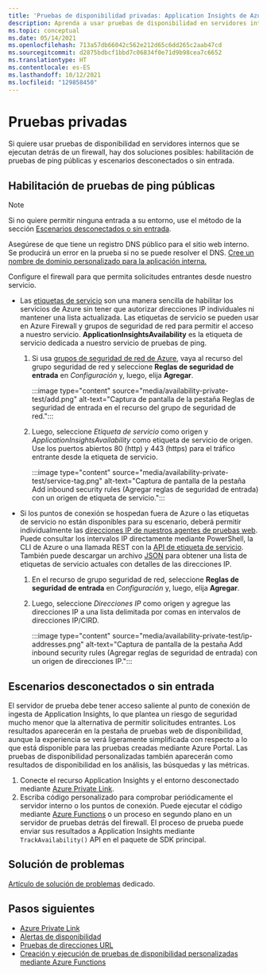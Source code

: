 ```yaml
---
title: 'Pruebas de disponibilidad privadas: Application Insights de Azure Monitor'
description: Aprenda a usar pruebas de disponibilidad en servidores internos que se ejecutan detrás de un firewall con pruebas privadas.
ms.topic: conceptual
ms.date: 05/14/2021
ms.openlocfilehash: 713a57db66042c562e212d65c6dd265c2aab47cd
ms.sourcegitcommit: d2875bdbcf1bbd7c06834f0e71d9b98cea7c6652
ms.translationtype: HT
ms.contentlocale: es-ES
ms.lasthandoff: 10/12/2021
ms.locfileid: "129858450"
---
```

# <a name="private-testing"></a>Pruebas privadas

Si quiere usar pruebas de disponibilidad en servidores internos que se ejecutan detrás de un firewall, hay dos soluciones posibles: habilitación de pruebas de ping públicas y escenarios desconectados o sin entrada.

## <a name="public-ping-test-enablement"></a>Habilitación de pruebas de ping públicas

> [!NOTE]
> Si no quiere permitir ninguna entrada a su entorno, use el método de la sección [Escenarios desconectados o sin entrada](#disconnected-or-no-ingress-scenarios).

 Asegúrese de que tiene un registro DNS público para el sitio web interno. Se producirá un error en la prueba si no se puede resolver el DNS. [Cree un nombre de dominio personalizado para la aplicación interna.](../../cloud-services/cloud-services-custom-domain-name-portal.md#add-an-a-record-for-your-custom-domain)

Configure el firewall para que permita solicitudes entrantes desde nuestro servicio.

- Las [etiquetas de servicio](../../virtual-network/service-tags-overview.md) son una manera sencilla de habilitar los servicios de Azure sin tener que autorizar direcciones IP individuales ni mantener una lista actualizada. Las etiquetas de servicio se pueden usar en Azure Firewall y grupos de seguridad de red para permitir el acceso a nuestro servicio. **ApplicationInsightsAvailability** es la etiqueta de servicio dedicada a nuestro servicio de pruebas de ping.
    1. Si usa [grupos de seguridad de red de Azure](../../virtual-network/network-security-groups-overview.md), vaya al recurso del grupo seguridad de red y seleccione **Reglas de seguridad de entrada** en *Configuración* y, luego, elija **Agregar**.

         :::image type="content" source="media/availability-private-test/add.png" alt-text="Captura de pantalla de la pestaña Reglas de seguridad de entrada en el recurso del grupo de seguridad de red.":::

    1. Luego, seleccione *Etiqueta de servicio* como origen y *ApplicationInsightsAvailability* como etiqueta de servicio de origen. Use los puertos abiertos 80 (http) y 443 (https) para el tráfico entrante desde la etiqueta de servicio.

        :::image type="content" source="media/availability-private-test/service-tag.png" alt-text="Captura de pantalla de la pestaña Add inbound security rules (Agregar reglas de seguridad de entrada) con un origen de etiqueta de servicio.":::

- Si los puntos de conexión se hospedan fuera de Azure o las etiquetas de servicio no están disponibles para su escenario, deberá permitir individualmente las [direcciones IP de nuestros agentes de pruebas web](ip-addresses.md). Puede consultar los intervalos IP directamente mediante PowerShell, la CLI de Azure o una llamada REST con la [API de etiqueta de servicio](../../virtual-network/service-tags-overview.md#use-the-service-tag-discovery-api). También puede descargar un archivo [JSON](../../virtual-network/service-tags-overview.md#discover-service-tags-by-using-downloadable-json-files) para obtener una lista de etiquetas de servicio actuales con detalles de las direcciones IP.
    1. En el recurso de grupo seguridad de red, seleccione **Reglas de seguridad de entrada** en *Configuración* y, luego, elija **Agregar**.
    1. Luego, seleccione *Direcciones IP* como origen y agregue las direcciones IP a una lista delimitada por comas en intervalos de direcciones IP/CIRD.

         :::image type="content" source="media/availability-private-test/ip-addresses.png" alt-text="Captura de pantalla de la pestaña Add inbound security rules (Agregar reglas de seguridad de entrada) con un origen de direcciones IP.":::

## <a name="disconnected-or-no-ingress-scenarios"></a>Escenarios desconectados o sin entrada

El servidor de prueba debe tener acceso saliente al punto de conexión de ingesta de Application Insights, lo que plantea un riesgo de seguridad mucho menor que la alternativa de permitir solicitudes entrantes. Los resultados aparecerán en la pestaña de pruebas web de disponibilidad, aunque la experiencia se verá ligeramente simplificada con respecto a lo que está disponible para las pruebas creadas mediante Azure Portal. Las pruebas de disponibilidad personalizadas también aparecerán como resultados de disponibilidad en los análisis, las búsquedas y las métricas.

1. Conecte el recurso Application Insights y el entorno desconectado mediante [Azure Private Link](../logs/private-link-security.md).
1. Escriba código personalizado para comprobar periódicamente el servidor interno o los puntos de conexión. Puede ejecutar el código mediante [Azure Functions](availability-azure-functions.md) o un proceso en segundo plano en un servidor de pruebas detrás del firewall. El proceso de prueba puede enviar sus resultados a Application Insights mediante `TrackAvailability()` API en el paquete de SDK principal.

## <a name="troubleshooting"></a>Solución de problemas

[Artículo de solución de problemas](troubleshoot-availability.md) dedicado.

## <a name="next-steps"></a>Pasos siguientes

* [Azure Private Link](../logs/private-link-security.md)
* [Alertas de disponibilidad](availability-alerts.md)
* [Pruebas de direcciones URL](monitor-web-app-availability.md)
* [Creación y ejecución de pruebas de disponibilidad personalizadas mediante Azure Functions](availability-azure-functions.md)
